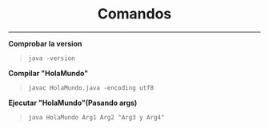 <h1 align="center"> Comandos </h1>

---

**Comprobar la version**

> `java -version`

**Compilar "HolaMundo"**

> `javac HolaMundo.java -encoding utf8`

**Ejecutar "HolaMundo"(Pasando args)**

> `java HolaMundo Arg1 Arg2 "Arg3 y Arg4"`
